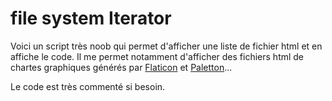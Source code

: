 # file system Iterator

Voici un script très noob qui permet d'afficher une liste de fichier html et en affiche le code. Il me permet notamment d'afficher des fichiers html de chartes graphiques générés par [Flaticon](http://flaticon.com) et [Paletton](http://paletton.com)... 

Le code est très commenté si besoin.
